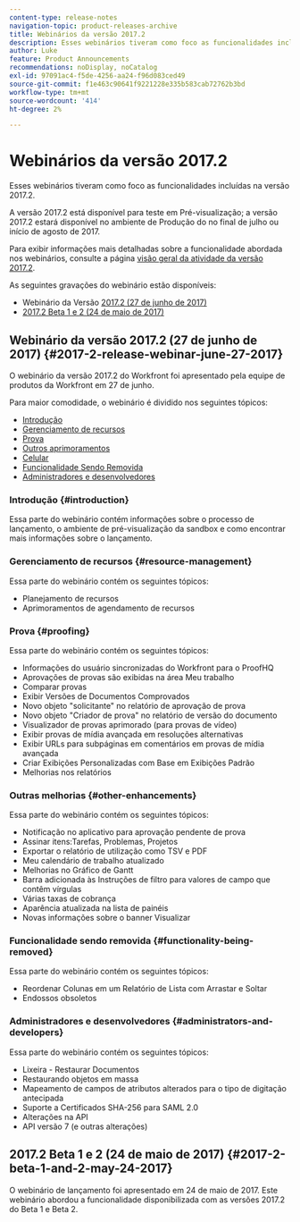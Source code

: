 ```yaml
---
content-type: release-notes
navigation-topic: product-releases-archive
title: Webinários da versão 2017.2
description: Esses webinários tiveram como foco as funcionalidades incluídas na versão 2017.2.
author: Luke
feature: Product Announcements
recommendations: noDisplay, noCatalog
exl-id: 97091ac4-f5de-4256-aa24-f96d083ced49
source-git-commit: f1e463c90641f9221228e335b583cab72762b3bd
workflow-type: tm+mt
source-wordcount: '414'
ht-degree: 2%

---
```


# Webinários da versão 2017.2

Esses webinários tiveram como foco as funcionalidades incluídas na versão 2017.2. 

A versão 2017.2 está disponível para teste em Pré-visualização; a versão 2017.2 estará disponível no ambiente de Produção do no final de julho ou início de agosto de 2017.

Para exibir informações mais detalhadas sobre a funcionalidade abordada nos webinários, consulte a página [visão geral da atividade da versão 2017.2](../../../../product-announcements/product-releases/quarterly-release-archive/2017.2-release-activity/2017-2-release-activity-overview.md).

As seguintes gravações do webinário estão disponíveis:

* Webinário da Versão [2017.2 (27 de junho de 2017)](#2017-2-release-webinar-june-27-2017)
* [2017.2 Beta 1 e 2 (24 de maio de 2017)](#2017-2-beta-1-and-2-may-24-2017)

## Webinário da versão 2017.2 (27 de junho de 2017) {#2017-2-release-webinar-june-27-2017}

O webinário da versão 2017.2 do Workfront foi apresentado pela equipe de produtos da Workfront em 27 de junho.  

Para maior comodidade, o webinário é dividido nos seguintes tópicos:

* [Introdução](#introduction)
* [Gerenciamento de recursos](#resource-management)
* [Prova](#proofing)
* [Outros aprimoramentos](#other-enhancements)
* [Celular](#mobile)
* [Funcionalidade Sendo Removida](#functionality-being-removed)
* [Administradores e desenvolvedores](#administrators-and-developers)

### Introdução {#introduction}

Essa parte do webinário contém informações sobre o processo de lançamento, o ambiente de pré-visualização da sandbox e como encontrar mais informações sobre o lançamento.

### Gerenciamento de recursos {#resource-management}

Essa parte do webinário contém os seguintes tópicos:

* Planejamento de recursos
* Aprimoramentos de agendamento de recursos

### Prova {#proofing}

Essa parte do webinário contém os seguintes tópicos:

* Informações do usuário sincronizadas do Workfront para o ProofHQ
* Aprovações de provas são exibidas na área Meu trabalho
* Comparar provas
* Exibir Versões de Documentos Comprovados
* Novo objeto &quot;solicitante&quot; no relatório de aprovação de prova
* Novo objeto &quot;Criador de prova&quot; no relatório de versão do documento
* Visualizador de provas aprimorado (para provas de vídeo)
* Exibir provas de mídia avançada em resoluções alternativas
* Exibir URLs para subpáginas em comentários em provas de mídia avançada
* Criar Exibições Personalizadas com Base em Exibições Padrão
* Melhorias nos relatórios

### Outras melhorias {#other-enhancements}

Essa parte do webinário contém os seguintes tópicos:

* Notificação no aplicativo para aprovação pendente de prova
* Assinar itens:Tarefas, Problemas, Projetos
* Exportar o relatório de utilização como TSV e PDF
* Meu calendário de trabalho atualizado
* Melhorias no Gráfico de Gantt
* Barra adicionada às Instruções de filtro para valores de campo que contêm vírgulas
* Várias taxas de cobrança
* Aparência atualizada na lista de painéis
* Novas informações sobre o banner Visualizar

### Funcionalidade sendo removida {#functionality-being-removed}

Essa parte do webinário contém os seguintes tópicos:

* Reordenar Colunas em um Relatório de Lista com Arrastar e Soltar
* Endossos obsoletos

### Administradores e desenvolvedores {#administrators-and-developers}

Essa parte do webinário contém os seguintes tópicos:

* Lixeira - Restaurar Documentos
* Restaurando objetos em massa
* Mapeamento de campos de atributos alterados para o tipo de digitação antecipada
* Suporte a Certificados SHA-256 para SAML 2.0
* Alterações na API
* API versão 7 (e outras alterações)

## 2017.2 Beta 1 e 2 (24 de maio de 2017) {#2017-2-beta-1-and-2-may-24-2017}

O webinário de lançamento foi apresentado em 24 de maio de 2017. Este webinário abordou a funcionalidade disponibilizada com as versões 2017.2 do Beta 1 e Beta 2.
